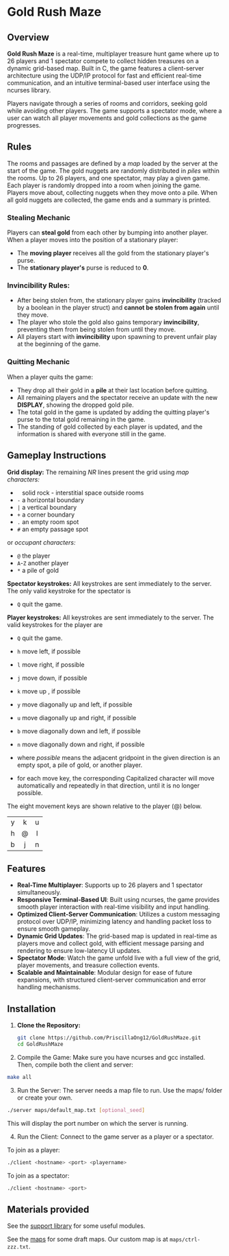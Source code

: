 # Gold Rush Maze
## Overview

**Gold Rush Maze** is a real-time, multiplayer treasure hunt game where up to 26 players and 1 spectator compete to collect hidden treasures on a dynamic grid-based map. Built in C, the game features a client-server architecture using the UDP/IP protocol for fast and efficient real-time communication, and an intuitive terminal-based user interface using the ncurses library.

Players navigate through a series of rooms and corridors, seeking gold while avoiding other players. The game supports a spectator mode, where a user can watch all player movements and gold collections as the game progresses.

## Rules
The rooms and passages are defined by a *map* loaded by the server at the start of the game.
The gold nuggets are randomly distributed in *piles* within the rooms.
Up to 26 players, and one spectator, may play a given game.
Each player is randomly dropped into a room when joining the game.
Players move about, collecting nuggets when they move onto a pile.
When all gold nuggets are collected, the game ends and a summary is printed.

### Stealing Mechanic

Players can **steal gold** from each other by bumping into another player. When a player moves into the position of a stationary player:

- The **moving player** receives all the gold from the stationary player's purse.
- The **stationary player's** purse is reduced to **0**.

### Invincibility Rules:

- After being stolen from, the stationary player gains **invincibility** (tracked by a boolean in the player struct) and **cannot be stolen from again** until they move.
- The player who stole the gold also gains temporary **invincibility**, preventing them from being stolen from until they move.
- All players start with **invincibility** upon spawning to prevent unfair play at the beginning of the game.

### Quitting Mechanic

When a player quits the game:

- They drop all their gold in a **pile** at their last location before quitting.
- All remaining players and the spectator receive an update with the new **DISPLAY**, showing the dropped gold pile.
- The total gold in the game is updated by adding the quitting player's purse to the total gold remaining in the game.
- The standing of gold collected by each player is updated, and the information is shared with everyone still in the game.

## Gameplay Instructions
**Grid display:**
The remaining *NR* lines present the grid using *map characters:*

 * ` ` solid rock - interstitial space outside rooms
 * `-` a horizontal boundary
 * `|` a vertical boundary
 * `+` a corner boundary
 * `.` an empty room spot
 * `#` an empty passage spot

or *occupant characters:*

 * `@` the player
 * `A`-`Z` another player
 * `*` a pile of gold

**Spectator keystrokes:**
All keystrokes are sent immediately to the server.
The only valid keystroke for the spectator is

 * `Q` quit the game.

**Player keystrokes:**
All keystrokes are sent immediately to the server.
The valid keystrokes for the player are

 * `Q` quit the game.
 * `h` move left, if possible
 * `l` move right, if possible
 * `j` move down, if possible
 * `k` move up	, if possible
 * `y` move diagonally up and left, if possible
 * `u` move diagonally up and right, if possible
 * `b` move diagonally down and left, if possible
 * `n` move diagonally down and right, if possible

* where *possible* means the adjacent gridpoint in the given direction is an empty spot, a pile of gold, or another player.
* for each move key, the corresponding Capitalized character will move automatically and repeatedly in that direction, until it is no longer possible.

The eight movement keys are shown relative to the player (@) below.

|     |     |     |
|:---:|:---:|:---:|
|  y  |  k  |  u  |
|  h  |  @  |  l  |
|  b  |  j  |  n  |


## Features

- **Real-Time Multiplayer**: Supports up to 26 players and 1 spectator simultaneously.
- **Responsive Terminal-Based UI**: Built using ncurses, the game provides smooth player interaction with real-time visibility and input handling.
- **Optimized Client-Server Communication**: Utilizes a custom messaging protocol over UDP/IP, minimizing latency and handling packet loss to ensure smooth gameplay.
- **Dynamic Grid Updates**: The grid-based map is updated in real-time as players move and collect gold, with efficient message parsing and rendering to ensure low-latency UI updates.
- **Spectator Mode**: Watch the game unfold live with a full view of the grid, player movements, and treasure collection events.
- **Scalable and Maintainable**: Modular design for ease of future expansions, with structured client-server communication and error handling mechanisms.

## Installation

1. **Clone the Repository:**
   ```bash
   git clone https://github.com/PriscillaOng12/GoldRushMaze.git
   cd GoldRushMaze
   ```
2. Compile the Game: Make sure you have ncurses and gcc installed. Then, compile both the client and server:
```bash
make all
```
3. Run the Server: The server needs a map file to run. Use the maps/ folder or create your own.
```bash
./server maps/default_map.txt [optional_seed]
```
This will display the port number on which the server is running.

4. Run the Client: Connect to the game server as a player or a spectator.

To join as a player:
```bash
./client <hostname> <port> <playername>
```
To join as a spectator:
```bash
./client <hostname> <port>
```


## Materials provided

See the [support library](support/README.md) for some useful modules.

See the [maps](maps/README.md) for some draft maps. Our custom map is at `maps/ctrl-zzz.txt`.





